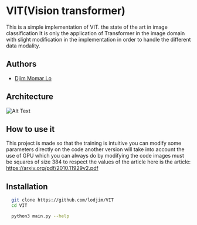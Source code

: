 
# VIT(Vision transformer)

This is a simple implementation of VIT.
  the state of the art in image classification
It is only the application of Transformer in the image domain with slight modification in the implementation in order to handle the different data modality.

## Authors

- [Djim Momar Lo](https://www.github.com/lodjim)


## Architecture

![Alt Text](https://miro.medium.com/max/700/1*_c8SqxPMY_dsApyvDJ8HtA.gif)


## How to use it

This project is made so that the training is intuitive you can modify some parameters directly on the code another version will take into account the use of GPU which you can always do by modifying the code
images must be squares of size 384
to respect the values of the article
here is the article: https://arxiv.org/pdf/2010.11929v2.pdf


## Installation



```bash
  git clone https://github.com/lodjim/VIT
  cd VIT
```

```bash
  python3 main.py --help
   
```
    
